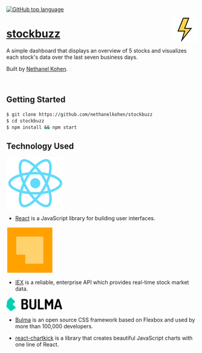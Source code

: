 [![GitHub top language](https://img.shields.io/github/languages/top/nethanelkohen/stockbuzz.svg?colorB=EFDF70&style=plastic)](https://github.com/nethanelkohen/stockbuzz)

<img src="src/assets/lightning.png" align="right" alt="stockbuzz Logo" overflow="hidden" />

# [stockbuzz](https://stockbuzz.herokuapp.com/)

A simple dashboard that displays an overview of 5 stocks and visualizes each stock's data over the last seven business days.

Built by [Nethanel Kohen](https://github.com/nethanelkohen).

<br>

## Getting Started

```bash
$ git clone https://github.com/nethanelkohen/stockbuzz
$ cd stockbuzz
$ npm install && npm start
```

## Technology Used

<img src="src/assets/react.png" align="center" width="150" height="auto" />

- [React](https://reactjs.org/) is a JavaScript library for building user interfaces.
  <br>

<img src="src/assets/IEX-Logo.png" align="center" width="125" height="auto" />

- [IEX](https://iextrading.com/developer/) is a reliable, enterprise API which provides real-time stock market data.
  <br>

<img src="src/assets/bulma-logo.png" align="center" width="150" height="auto" />

- [Bulma](https://bulma.io/) is an open source CSS framework based on Flexbox and used by more than 100,000 developers.
  <br>

* [react-chartkick](https://www.chartkick.com/react) is a library that creates beautiful JavaScript charts with one line of React.
